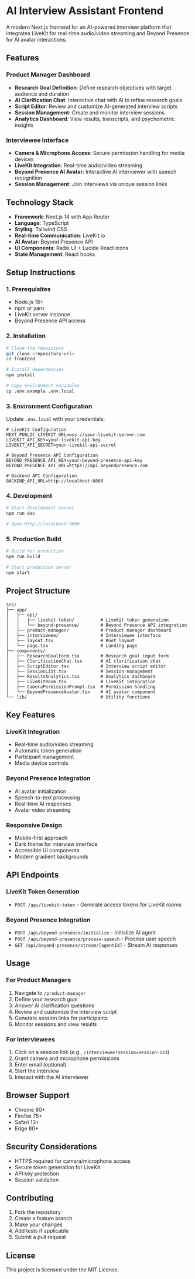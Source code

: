 # AI Interview Assistant Frontend

A modern Next.js frontend for an AI-powered interview platform that integrates LiveKit for real-time audio/video streaming and Beyond Presence for AI avatar interactions.

## Features

### Product Manager Dashboard
- **Research Goal Definition**: Define research objectives with target audience and duration
- **AI Clarification Chat**: Interactive chat with AI to refine research goals
- **Script Editor**: Review and customize AI-generated interview scripts
- **Session Management**: Create and monitor interview sessions
- **Analytics Dashboard**: View results, transcripts, and psychometric insights

### Interviewee Interface
- **Camera & Microphone Access**: Secure permission handling for media devices
- **LiveKit Integration**: Real-time audio/video streaming
- **Beyond Presence AI Avatar**: Interactive AI interviewer with speech recognition
- **Session Management**: Join interviews via unique session links

## Technology Stack

- **Framework**: Next.js 14 with App Router
- **Language**: TypeScript
- **Styling**: Tailwind CSS
- **Real-time Communication**: LiveKit.io
- **AI Avatar**: Beyond Presence API
- **UI Components**: Radix UI + Lucide React icons
- **State Management**: React hooks

## Setup Instructions

### 1. Prerequisites

- Node.js 18+ 
- npm or yarn
- LiveKit server instance
- Beyond Presence API access

### 2. Installation

```bash
# Clone the repository
git clone <repository-url>
cd frontend

# Install dependencies
npm install

# Copy environment variables
cp .env.example .env.local
```

### 3. Environment Configuration

Update `.env.local` with your credentials:

```env
# LiveKit Configuration
NEXT_PUBLIC_LIVEKIT_URL=wss://your-livekit-server.com
LIVEKIT_API_KEY=your-livekit-api-key
LIVEKIT_API_SECRET=your-livekit-api-secret

# Beyond Presence API Configuration
BEYOND_PRESENCE_API_KEY=your-beyond-presence-api-key
BEYOND_PRESENCE_API_URL=https://api.beyondpresence.com

# Backend API Configuration
BACKEND_API_URL=http://localhost:8000
```

### 4. Development

```bash
# Start development server
npm run dev

# Open http://localhost:3000
```

### 5. Production Build

```bash
# Build for production
npm run build

# Start production server
npm start
```

## Project Structure

```
src/
├── app/
│   ├── api/
│   │   ├── livekit-token/          # LiveKit token generation
│   │   └── beyond-presence/        # Beyond Presence API integration
│   ├── product-manager/            # Product manager dashboard
│   ├── interviewee/                # Interviewee interface
│   ├── layout.tsx                  # Root layout
│   └── page.tsx                    # Landing page
├── components/
│   ├── ResearchGoalForm.tsx        # Research goal input form
│   ├── ClarificationChat.tsx       # AI clarification chat
│   ├── ScriptEditor.tsx            # Interview script editor
│   ├── SessionList.tsx             # Session management
│   ├── ResultsAnalytics.tsx        # Analytics dashboard
│   ├── LiveKitRoom.tsx             # LiveKit integration
│   ├── CameraPermissionPrompt.tsx  # Permission handling
│   └── BeyondPresenceAvatar.tsx    # AI avatar component
└── lib/                            # Utility functions
```

## Key Features

### LiveKit Integration
- Real-time audio/video streaming
- Automatic token generation
- Participant management
- Media device controls

### Beyond Presence Integration
- AI avatar initialization
- Speech-to-text processing
- Real-time AI responses
- Avatar video streaming

### Responsive Design
- Mobile-first approach
- Dark theme for interview interface
- Accessible UI components
- Modern gradient backgrounds

## API Endpoints

### LiveKit Token Generation
- `POST /api/livekit-token` - Generate access tokens for LiveKit rooms

### Beyond Presence Integration
- `POST /api/beyond-presence/initialize` - Initialize AI agent
- `POST /api/beyond-presence/process-speech` - Process user speech
- `GET /api/beyond-presence/stream/[agentId]` - Stream AI responses

## Usage

### For Product Managers

1. Navigate to `/product-manager`
2. Define your research goal
3. Answer AI clarification questions
4. Review and customize the interview script
5. Generate session links for participants
6. Monitor sessions and view results

### For Interviewees

1. Click on a session link (e.g., `/interviewee?session=session-123`)
2. Grant camera and microphone permissions
3. Enter email (optional)
4. Start the interview
5. Interact with the AI interviewer

## Browser Support

- Chrome 80+
- Firefox 75+
- Safari 13+
- Edge 80+

## Security Considerations

- HTTPS required for camera/microphone access
- Secure token generation for LiveKit
- API key protection
- Session validation

## Contributing

1. Fork the repository
2. Create a feature branch
3. Make your changes
4. Add tests if applicable
5. Submit a pull request

## License

This project is licensed under the MIT License.